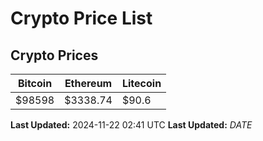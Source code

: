 # Crypto Price List

## Crypto Prices
| Bitcoin | Ethereum | Litecoin |
| ------- | -------- | -------- |
| $98598 | $3338.74 | $90.6 |
**Last Updated:** 2024-11-22 02:41 UTC
**Last Updated:** $DATE$
